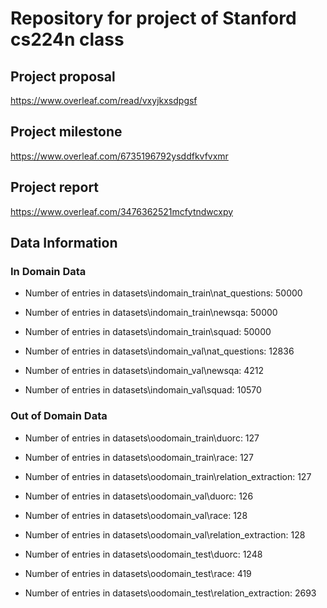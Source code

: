 # Repository for project of Stanford cs224n class
## Project proposal
https://www.overleaf.com/read/vxyjkxsdpgsf

## Project milestone
https://www.overleaf.com/6735196792ysddfkvfvxmr

## Project report
https://www.overleaf.com/3476362521mcfytndwcxpy

## Data Information

### In Domain Data
* Number of entries in datasets\indomain_train\nat_questions: 50000
* Number of entries in datasets\indomain_train\newsqa: 50000
* Number of entries in datasets\indomain_train\squad: 50000

* Number of entries in datasets\indomain_val\nat_questions: 12836
* Number of entries in datasets\indomain_val\newsqa: 4212
* Number of entries in datasets\indomain_val\squad: 10570

### Out of Domain Data
* Number of entries in datasets\oodomain_train\duorc: 127
* Number of entries in datasets\oodomain_train\race: 127
* Number of entries in datasets\oodomain_train\relation_extraction: 127

* Number of entries in datasets\oodomain_val\duorc: 126
* Number of entries in datasets\oodomain_val\race: 128
* Number of entries in datasets\oodomain_val\relation_extraction: 128

* Number of entries in datasets\oodomain_test\duorc: 1248
* Number of entries in datasets\oodomain_test\race: 419
* Number of entries in datasets\oodomain_test\relation_extraction: 2693
